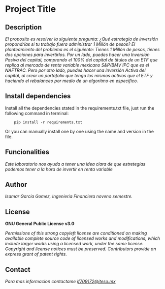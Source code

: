 # Project Title

## Description
*El proposito es resolver la siguiente pregunta:
 ¿Qué estrategia de inversión propondrías si tu trabajo fuera administrar 1 Millón de pesos?
 El planteamiento del problema es el siguiente: Tienes 1 Millón de pesos, 
 tienes dos opciones para invertirlos. 
 Por un lado, puedes hacer una Inversión Pasiva del capital, 
 comprando el 100% del capital de títulos de un ETF que replica 
 al mercado de renta variable mexicano S&P/BMV IPC que es el NAFTRAC. 
 Pero por otro lado, puedes hacer una Inversión Activa del capital, 
 al crear un portafolio que tenga los mismos activos que el ETF 
 y haciendo el rebalanceo por medio de un algoritmo en específico.*

## Install dependencies

Install all the dependencies stated in the requirements.txt file, just run the following command in terminal:

        pip install -r requirements.txt
        
Or you can manually install one by one using the name and version in the file.

## Funcionalities

*Este laboratorio nos ayuda a tener una idea clara de que estretegias podemos tener
a la hora de invertir en renta variable*

## Author
*Isamar Garcia Gomez, Ingenieria Financiera noveno semestre.*

## License
**GNU General Public License v3.0** 

*Permissions of this strong copyleft license are conditioned on making available 
complete source code of licensed works and modifications, which include larger 
works using a licensed work, under the same license. Copyright and license notices 
must be preserved. Contributors provide an express grant of patent rights.*

## Contact
*Para mas informacion contactame if709172@iteso.mx*
